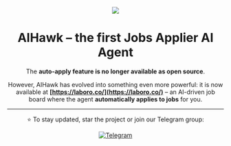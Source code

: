 <a name="top"></a>

<div align="center">
<img src="./assets/AIHawk.png">

# AIHawk – the first Jobs Applier AI Agent

The **auto-apply feature is no longer available as open source**.

However, AIHawk has evolved into something even more powerful:
it is now available at **[https://laboro.co/](https://laboro.co/)** – an AI-driven job board where the agent **automatically applies to jobs** for you.

---

⭐ To stay updated, star the project or join our Telegram group:

[![Telegram](https://img.shields.io/badge/Telegram-2CA5E0?style=for-the-badge\&logo=telegram\&logoColor=white)](https://t.me/AIhawkCommunity)

